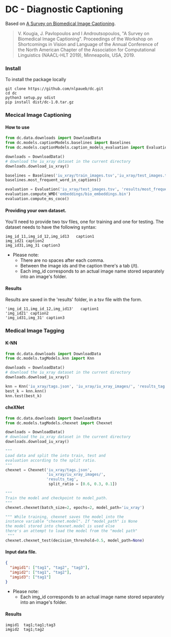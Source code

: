 # DC - Diagnostic Captioning
Based on [A Survey on Biomedical Image Captioning](https://www.aclweb.org/anthology/W19-1803).

> V. Kougia, J. Pavlopoulos and I Androutsopoulos, "A Survey on Biomedical Image Captioning". 
Proceedings of the Workshop on Shortcomings in Vision and Language of the Annual Conference 
of the North American Chapter of the Association for Computational Linguistics (NAACL-HLT 2019), Minneapolis, USA, 2019.

### Install
To install the package locally
```
git clone https://github.com/nlpaueb/dc.git
cd dc
python3 setup.py sdist
pip install dist/dc-1.0.tar.gz 
```

### Mecical Image Captioning
#### How to use
```python
from dc.data.downloads import DownloadData
from dc.models.captionModels.baselines import Baselines
from dc.models.captionModels.caption_models_evaluation import Evaluation

downloads = DownloadData()
# download the iu_xray dataset in the current directory
downloads.download_iu_xray()

baselines = Baselines('iu_xray/train_images.tsv','iu_xray/test_images.tsv','iu_xray/iu_xray_images/','results')
baselines.most_frequent_word_in_captions()

evaluation = Evaluation('iu_xray/test_images.tsv', 'results/most_frequent_word_results.tsv')
evaluation.compute_WMD('embeddings/bio_embeddings.bin')
evaluation.compute_ms_coco()

```

#### Providing your own dataset.
You'll need to provide two tsv files, one for training and one for testing.
The dataset needs to have the following syntax:

```tsv
img_id_11,img_id_12,img_id13   caption1
img_id21 caption2
img_id31,img_31 caption3
```
- Please note:
    - There are no spaces after each comma.
    - Between the image ids and the caption there's a tab (/t).
    - Each img_id corresponds to an actual image name stored separately
into an image's folder.

#### Results
Results are saved in the 'results' folder, in a tsv file with the form.
```tsv
'img_id_11,img_id_12,img_id13'   caption1
'img_id21' caption2
'img_id31,img_31' caption3
```
### Medical Image Tagging
#### K-NN
```python
from dc.data.downloads import DownloadData
from dc.models.tagModels.knn import Knn

downloads = DownloadData()
# download the iu_xray dataset in the current directory
downloads.download_iu_xray()

knn = Knn('iu_xray/tags.json', 'iu_xray/iu_xray_images/', 'results_tag')
best_k = knn.knn()
knn.test(best_k)
```

#### cheXNet
```python
from dc.data.downloads import DownloadData
from dc.models.tagModels.chexnet import Chexnet

downloads = DownloadData()
# download the iu_xray dataset in the current directory
downloads.download_iu_xray()

"""
Load data and split the into train, test and
evaluation according to the split ratio.
"""
chexnet = Chexnet('iu_xray/tags.json',
                  'iu_xray/iu_xray_images/',
                  'results_tag',
                   split_ratio = [0.6, 0.3, 0.1])

"""
Train the model and checkpoint to model_path.
""" 
chexnet.chexnet(batch_size=2, epochs=2, model_path='iu_xray')

""" While training, chexnet saves the model into the
instance variable "chexnet.model". If "model_path" is None
the model stored into chexnet.model is used else
there's an attempt to load the model from the "model path"
 """
chexnet.chexnet_test(decision_threshold=0.5, model_path=None)
```

#### Input data file.
```json
{
  "imgid1": ["tag1", "tag2", "tag3"],
  "imgid2": ["tag1", "tag2"],
  "imgid3": ["tag1"]
}
```
- Please note:
    - Each img_id corresponds to an actual image name stored separately
into an image's folder.

#### Results
```tsv
imgid1  tag1;tag1;tag3
imgid2  tag1;tag2
```

